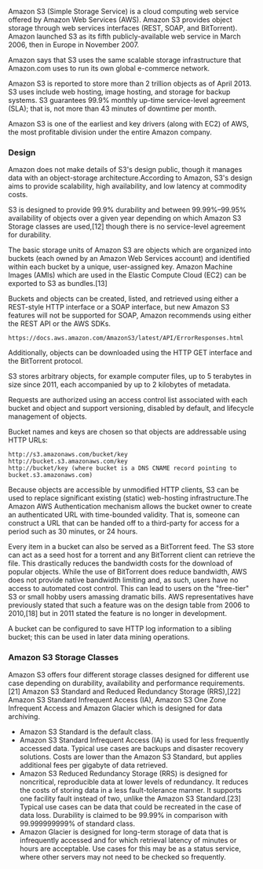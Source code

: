 Amazon S3 (Simple Storage Service) is a cloud computing web service offered by Amazon Web Services (AWS). Amazon S3 provides object storage through web services interfaces (REST, SOAP, and BitTorrent). Amazon launched S3 as its fifth publicly-available web service in March 2006, then in Europe in November 2007.

Amazon says that S3 uses the same scalable storage infrastructure that Amazon.com uses to run its own global e-commerce network.

Amazon S3 is reported to store more than 2 trillion objects as of April 2013. S3 uses include web hosting, image hosting, and storage for backup systems. S3 guarantees 99.9% monthly up-time service-level agreement (SLA); that is, not more than 43 minutes of downtime per month.

Amazon S3 is one of the earliest and key drivers (along with EC2) of AWS, the most profitable division under the entire Amazon company.

### Design

Amazon does not make details of S3's design public, though it manages data with an object-storage architecture.According to Amazon, S3's design aims to provide scalability, high availability, and low latency at commodity costs.

S3 is designed to provide 99.9% durability and between 99.99%–99.95% availability of objects over a given year depending on which Amazon S3 Storage classes are used,[12] though there is no service-level agreement for durability.

The basic storage units of Amazon S3 are objects which are organized into buckets (each owned by an Amazon Web Services account) and identified within each bucket by a unique, user-assigned key. Amazon Machine Images (AMIs) which are used in the Elastic Compute Cloud (EC2) can be exported to S3 as bundles.[13]

Buckets and objects can be created, listed, and retrieved using either a REST-style HTTP interface or a SOAP interface, but new Amazon S3 features will not be supported for SOAP, Amazon recommends using either the REST API or the AWS SDKs.

```
https://docs.aws.amazon.com/AmazonS3/latest/API/ErrorResponses.html
```

Additionally, objects can be downloaded using the HTTP GET interface and the BitTorrent protocol.

S3 stores arbitrary objects, for example computer files, up to 5 terabytes in size since 2011, each accompanied by up to 2 kilobytes of metadata.

Requests are authorized using an access control list associated with each bucket and object and support versioning, disabled by default, and lifecycle management of objects.

Bucket names and keys are chosen so that objects are addressable using HTTP URLs:

```
http://s3.amazonaws.com/bucket/key 
http://bucket.s3.amazonaws.com/key
http://bucket/key (where bucket is a DNS CNAME record pointing to bucket.s3.amazonaws.com)
```

Because objects are accessible by unmodified HTTP clients, S3 can be used to replace significant existing (static) web-hosting infrastructure.The Amazon AWS Authentication mechanism allows the bucket owner to create an authenticated URL with time-bounded validity. That is, someone can construct a URL that can be handed off to a third-party for access for a period such as 30 minutes, or 24 hours.

Every item in a bucket can also be served as a BitTorrent feed. The S3 store can act as a seed host for a torrent and any BitTorrent client can retrieve the file. This drastically reduces the bandwidth costs for the download of popular objects. While the use of BitTorrent does reduce bandwidth, AWS does not provide native bandwidth limiting and, as such, users have no access to automated cost control. This can lead to users on the "free-tier" S3 or small hobby users amassing dramatic bills. AWS representatives have previously stated that such a feature was on the design table from 2006 to 2010,[18] but in 2011 stated the feature is no longer in development.

A bucket can be configured to save HTTP log information to a sibling bucket; this can be used in later data mining operations.

### Amazon S3 Storage Classes

Amazon S3 offers four different storage classes designed for different use case depending on durability, availability and performance requirements.[21] Amazon S3 Standard and Reduced Redundancy Storage (RRS),[22] Amazon S3 Standard Infrequent Access (IA), Amazon S3 One Zone Infrequent Access and Amazon Glacier which is designed for data archiving.

* Amazon S3 Standard is the default class.  
* Amazon S3 Standard Infrequent Access (IA) is used for less frequently accessed data. Typical use cases are backups and disaster recovery solutions. Costs are lower than the Amazon S3 Standard, but applies additional fees per gigabyte of data retrieved.  
* Amazon S3 Reduced Redundancy Storage (RRS) is designed for noncritical, reproducible data at lower levels of redundancy. It reduces the costs of storing data in a less fault-tolerance manner. It supports one facility fault instead of two, unlike the Amazon S3 Standard.[23] Typical use cases can be data that could be recreated in the case of data loss. Durability is claimed to be 99.99% in comparison with 99.999999999% of standard class.  
* Amazon Glacier is designed for long-term storage of data that is infrequently accessed and for which retrieval latency of minutes or hours are acceptable. Use cases for this may be as a status service, where other servers may not need to be checked so frequently.  

